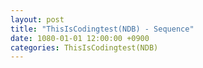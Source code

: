 ```yaml
---
layout: post
title: "ThisIsCodingtest(NDB) - Sequence"
date: 1080-01-01 12:00:00 +0900
categories: ThisIsCodingtest(NDB)
---
```


